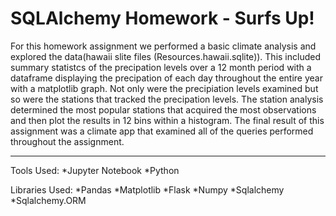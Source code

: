# SQLAlchemy Homework - Surfs Up!
For this homework assignment we performed a basic climate analysis and explored the data(hawaii slite files (Resources.hawaii.sqlite)). This included summary statistcs of the precipation levels over a 12 month period with a dataframe displaying the precipation of each day throughout the entire year with a matplotlib graph. Not only were the precipiation levels examined but so were the stations that tracked the precipation levels. The station analysis determined the most popular stations that acquired the most observations and then plot the results in 12 bins within a histogram. The final result of this assignment was a climate app that examined all of the queries performed throughout the assignment. 

***
Tools Used:
*Jupyter Notebook
*Python

Libraries Used:
*Pandas
*Matplotlib
*Flask 
*Numpy
*Sqlalchemy
*Sqlalchemy.ORM

